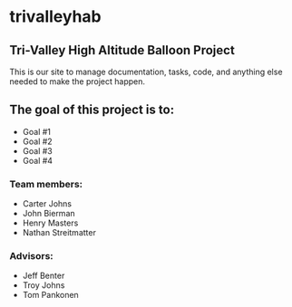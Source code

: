 # trivalleyhab
## Tri-Valley High Altitude Balloon Project

This is our site to manage documentation, tasks, code, and anything else needed to make the project happen.

## The goal of this project is to:

- Goal #1
- Goal #2
- Goal #3
- Goal #4

### Team members:

- Carter Johns
- John Bierman
- Henry Masters
- Nathan Streitmatter

### Advisors:
- Jeff Benter
- Troy Johns
- Tom Pankonen
